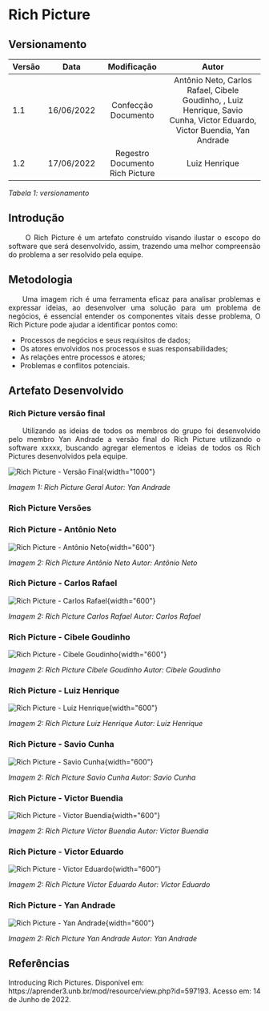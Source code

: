 # Rich Picture
## Versionamento

| Versão | Data | Modificação | Autor |
|-|-|:-:|:-:|
| 1.1 | 16/06/2022 | Confecção Documento | Antônio Neto, Carlos Rafael, Cibele Goudinho, , Luiz Henrique, Savio Cunha, Victor Eduardo, Victor Buendia, Yan Andrade |
| 1.2 | 17/06/2022 | Regestro Documento Rich Picture | Luiz Henrique |

*Tabela 1: versionamento*

## Introdução

<p align="justify">&emsp;&emsp; O Rich Picture é um artefato construído visando ilustar o escopo do software que será desenvolvido, assim, trazendo uma melhor compreensão do problema a ser resolvido pela equipe.</p>

## Metodologia

<p align="justify">&emsp;&emsp;Uma imagem rich é uma ferramenta eficaz para analisar problemas e expressar ideias, ao desenvolver uma solução para um problema de negócios, é essencial entender os componentes vitais desse problema, O Rich Picture pode ajudar a identificar pontos como:</p>

- Processos de negócios e seus requisitos de dados;
- Os atores envolvidos nos processos e suas responsabilidades;
- As relações entre processos e atores;
- Problemas e conflitos potenciais.


## Artefato Desenvolvido

### Rich Picture versão final

<p align="justify">&emsp;&emsp;Utilizando as ideias de todos os membros do grupo foi desenvolvido pelo membro Yan Andrade a versão final do Rich Picture utilizando o software xxxxx, buscando agregar elementos e ideias de todos os Rich Pictures desenvolvidos pela equipe.</p>

![Rich Picture - Versão Final](){width="1000"}

*Imagem 1: Rich Picture Geral*
*Autor: Yan Andrade* 

### Rich Picture Versões

### Rich Picture - Antônio Neto

![Rich Picture - Antônio Neto](../imgs/RP%20-%20Antonio.jpeg){width="600"}

*Imagem 2: Rich Picture Antônio Neto*
*Autor: Antônio Neto*

### Rich Picture - Carlos Rafael

![Rich Picture - Carlos Rafael](../imgs/RP%20-%20Fael.jpeg){width="600"}

*Imagem 2: Rich Picture Carlos Rafael*
*Autor: Carlos Rafael*

### Rich Picture - Cibele Goudinho

![Rich Picture - Cibele Goudinho](../imgs/RP%20-%20Antonio.jpeg){width="600"}

*Imagem 2: Rich Picture Cibele Goudinho*
*Autor: Cibele Goudinho*

### Rich Picture - Luiz Henrique

![Rich Picture - Luiz Henrique](../imgs/RP%20-%20Luiz%20Henrique.png){width="600"}

*Imagem 2: Rich Picture Luiz Henrique*
*Autor: Luiz Henrique*

### Rich Picture - Savio Cunha

![Rich Picture - Savio Cunha](../imgs/RP%20-%20Savio.jpeg){width="600"}

*Imagem 2: Rich Picture Savio Cunha*
*Autor: Savio Cunha*

### Rich Picture - Victor Buendia

![Rich Picture - Victor Buendia](../imgs/RP%20-%20Victor%20Buendia.jpeg){width="600"}

*Imagem 2: Rich Picture Victor Buendia*
*Autor: Victor Buendia*

### Rich Picture - Victor Eduardo

![Rich Picture - Victor Eduardo](../imgs/RP%20-%20Eduado.jpeg){width="600"}

*Imagem 2: Rich Picture Victor Eduardo*
*Autor: Victor Eduardo*

### Rich Picture - Yan Andrade

![Rich Picture - Yan Andrade](../imgs/RP%20-%20Yan.jpeg){width="600"}

*Imagem 2: Rich Picture Yan Andrade*
*Autor: Yan Andrade*

## Referências 

<p>Introducing Rich Pictures. Disponível em: https://aprender3.unb.br/mod/resource/view.php?id=597193. Acesso em: 14 de Junho de 2022.</p>